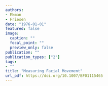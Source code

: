 ```yaml
---
authors:
- Ekman
- Friesen
date: "1976-01-01"
featured: false
image:
  caption: ""
  focal_point: ""
  preview_only: false
publication: ""
publication_types: ["2"]
tags:
- ""
title: "Measuring Facial Movement"
url_pdf: https://doi.org/10.1007/BF01115465
---
```

